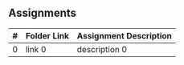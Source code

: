 ## Assignments
|   #   | Folder Link | Assignment Description |
| :---: | ----------- | ---------------------- |
|   0   | link 0      | description 0          |
